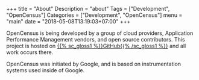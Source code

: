 +++
title = "About"
Description = "about"
Tags = ["Development", "OpenCensus"]
Categories = ["Development", "OpenCensus"]
menu = "main"
date = "2018-05-08T13:19:03+07:00"
+++

OpenCensus is being developed by a group of cloud providers, Application Performance Management vendors, and open source contributors. This project is hosted on [{{% sc_gloss1 %}}GitHub{{% /sc_gloss1 %}}](https://github.com/census-instrumentation) and all work occurs there.  
  
OpenCensus was initiated by Google, and is based on instrumentation systems used inside of Google.
